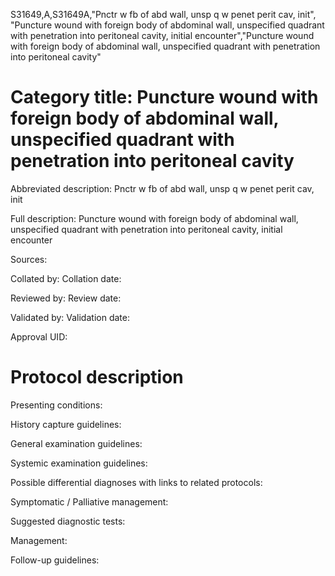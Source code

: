 S31649,A,S31649A,"Pnctr w fb of abd wall, unsp q w penet perit cav, init", "Puncture wound with foreign body of abdominal wall, unspecified quadrant with penetration into peritoneal cavity, initial encounter","Puncture wound with foreign body of abdominal wall, unspecified quadrant with penetration into peritoneal cavity"
# Category title: Puncture wound with foreign body of abdominal wall, unspecified quadrant with penetration into peritoneal cavity

Abbreviated description: Pnctr w fb of abd wall, unsp q w penet perit cav, init

Full description: Puncture wound with foreign body of abdominal wall, unspecified quadrant with penetration into peritoneal cavity, initial encounter

Sources:

Collated by:
Collation date:

Reviewed by:
Review date:

Validated by:
Validation date:

Approval UID:

# Protocol description

Presenting conditions:

History capture guidelines:

General examination guidelines:

Systemic examination guidelines:

Possible differential diagnoses with links to related protocols:

Symptomatic / Palliative management:

Suggested diagnostic tests:

Management:

Follow-up guidelines:
